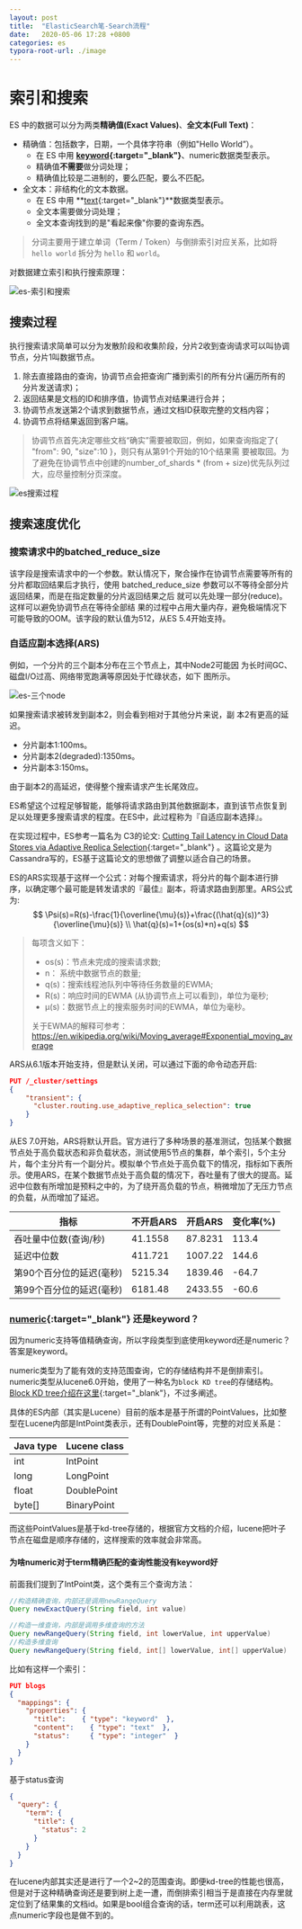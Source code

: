 ```yaml
---
layout: post
title:  "ElasticSearch笔-Search流程"
date:   2020-05-06 17:28 +0800
categories: es
typora-root-url: ./image
---
```


# 索引和搜索

ES 中的数据可以分为两类**精确值(Exact Values)**、**全文本(Full Text)**：

- 精确值：包括数字，日期，一个具体字符串（例如"Hello World”）。
  - 在 ES 中用 **[keyword](https://www.elastic.co/guide/en/elasticsearch/reference/current/keyword.html){:target="_blank"}**、numeric数据类型表示。
  - 精确值**不需要**做分词处理；
  - 精确值比较是二进制的，要么匹配，要么不匹配。
- 全文本：非结构化的文本数据。
  - 在 ES 中用 **[text](https://www.elastic.co/guide/en/elasticsearch/reference/current/text.html){:target="_blank"}**数据类型表示。
  - 全文本需要做分词处理；
  - 全文本查询找到的是"看起来像"你要的查询东西。

> 分词主要用于建立单词（Term / Token）与倒排索引对应关系，比如将 `hello world` 拆分为 `hello` 和 `world`。

对数据建立索引和执行搜索原理：

![es-索引和搜索](/../../image/es/es-索引和搜索.png)

## 搜索过程

执行搜索请求简单可以分为发散阶段和收集阶段，分片2收到查询请求可以叫协调节点，分片1叫数据节点。

1. 除去直接路由的查询，协调节点会把查询广播到索引的所有分片(遍历所有的分片发送请求)；
2. 返回结果是文档的ID和排序值，协调节点对结果进行合并；
3. 协调节点发送第2个请求到数据节点，通过文档ID获取完整的文档内容；
4. 协调节点将结果返回到客户端。

> 协调节点首先决定哪些文档“确实”需要被取回，例如，如果查询指定了{ "from": 90, "size":10 }，则只有从第91个开始的10个结果需 要被取回。为了避免在协调节点中创建的number_of_shards * (from + size)优先队列过大，应尽量控制分页深度。

![es搜索过程](/../../image/es/es搜索过程.png)

## 搜索速度优化

### 搜索请求中的batched_reduce_size

该字段是搜索请求中的一个参数。默认情况下，聚合操作在协调节点需要等所有的分片都取回结果后才执行，使用 batched_reduce_size 参数可以不等待全部分片返回结果，而是在指定数量的分片返回结果之后 就可以先处理一部分(reduce)。这样可以避免协调节点在等待全部结 果的过程中占用大量内存，避免极端情况下可能导致的OOM。该字段的默认值为512，从ES 5.4开始支持。

### 自适应副本选择(ARS)

例如，一个分片的三个副本分布在三个节点上，其中Node2可能因 为长时间GC、磁盘I/O过高、网络带宽跑满等原因处于忙碌状态，如下 图所示。

![es-三个node](/../../image/es/es-三个node.png)

如果搜索请求被转发到副本2，则会看到相对于其他分片来说，副 本2有更高的延迟。

- 分片副本1:100ms。
- 分片副本2(degraded):1350ms。
- 分片副本3:150ms。 

由于副本2的高延迟，使得整个搜索请求产生长尾效应。

ES希望这个过程足够智能，能够将请求路由到其他数据副本，直到该节点恢复到足以处理更多搜索请求的程度。在ES中，此过程称为『自适应副本选择』。

在实现过程中，ES参考一篇名为 C3的论文: [Cutting Tail Latency in Cloud Data Stores via Adaptive Replica Selection](https://www.usenix.org/conference/nsdi15/technical-sessions/presentation/suresh){:target="_blank"} 。这篇论文是为Cassandra写的，ES基于这篇论文的思想做了调整以适合自己的场景。

ES的ARS实现基于这样一个公式：对每个搜索请求，将分片的每个副本进行排序，以确定哪个最可能是转发请求的『最佳』副本，将请求路由到那里。ARS公式为:
$$
\Psi(s)=R(s)-\frac{1}{\overline{\mu}(s)}+\frac{(\hat{q}(s))^3}{\overline{\mu}(s)} \\
\hat{q}(s)=1+(os(s)*n)+q(s)
$$

> 每项含义如下：
>
> - os(s)：节点未完成的搜索请求数;
>- n： 系统中数据节点的数量;
> - q(s)：搜索线程池队列中等待任务数量的EWMA; 
>- R(s)：响应时间的EWMA (从协调节点上可以看到)，单位为毫秒;
> - μ(s)：数据节点上的搜索服务时间的EWMA，单位为毫秒。
>
> 关于EWMA的解释可参考：https://en.wikipedia.org/wiki/Moving_average#Exponential_moving_average

ARS从6.1版本开始支持，但是默认关闭，可以通过下面的命令动态开启:

```json
PUT /_cluster/settings 
{
	"transient": { 
      "cluster.routing.use_adaptive_replica_selection": true
	}
}
```

从ES 7.0开始，ARS将默认开启。官方进行了多种场景的基准测试，包括某个数据节点处于高负载状态和非负载状态，测试使用5节点的集群，单个索引，5个主分片，每个主分片有一个副分片。模拟单个节点处于高负载下的情况，指标如下表所示。使用ARS，在某个数据节点处于高负载的情况下，吞吐量有了很大的提高。延迟中位数有所增加是预料之中的，为了绕开高负载的节点，稍微增加了无压力节点的负载，从而增加了延迟。

| 指标 | 不开启ARS | 开启ARS |变化率(%)|
| ---- | ---- | ---- | ---- |
| 吞吐量中位数(查询/秒) | 41.1558 | 87.8231 | 113.4 |
| 延迟中位数 | 411.721 | 1007.22 | 144.6 |
| 第90个百分位的延迟(毫秒) | 5215.34 | 1839.46 | -64.7 |
| 第99个百分位的延迟(毫秒) | 6181.48 | 2433.55 | -60.6 |

### **[numeric](https://www.elastic.co/guide/en/elasticsearch/reference/current/number.html)**{:target="_blank"} 还是keyword？

因为numeric支持等值精确查询，所以字段类型到底使用keyword还是numeric？答案是keyword。

numeric类型为了能有效的支持范围查询，它的存储结构并不是倒排索引。numeric类型从lucene6.0开始，使用了一种名为`block KD tree`的存储结构。[Block KD tree介绍在这里](https://jelinet.com/es/2020/04/23/ES%E7%AC%94%E8%AE%B0-Lucene-BKD%E6%A0%91.html){:target="_blank"}，不过多阐述。

具体的ES内部（其实是Lucene）目前的版本是基于所谓的PointValues，比如整型在Lucene内部是IntPoint类表示，还有DoublePoint等，完整的对应关系是：

| Java type | Lucene class |
| --------- | ------------ |
| int       | IntPoint     |
| long      | LongPoint    |
| float     | DoublePoint  |
| byte[]    | BinaryPoint  |

而这些PointValues是基于kd-tree存储的，根据官方文档的介绍，lucene把叶子节点在磁盘是顺序存储的，这样搜索的效率就会非常高。

#### 为啥numeric对于term精确匹配的查询性能没有keyword好

前面我们提到了IntPoint类，这个类有三个查询方法：

```java
//构造精确查询，内部还是调用newRangeQuery
Query newExactQuery(String field, int value) 

//构造一维查询，内部是调用多维查询的方法
Query newRangeQuery(String field, int lowerValue, int upperValue)
//构造多维查询
Query newRangeQuery(String field, int[] lowerValue, int[] upperValue)
```

比如有这样一个索引：

```json
PUT blogs 
{
  "mappings": {
    "properties": { 
      "title":    { "type": "keyword"  }, 
      "content":    { "type": "text"  }, 
      "status":     { "type": "integer"  }
    }
  }
}
```

基于status查询

```json
{
  "query": {
    "term": {
      "title": {
        "status": 2
      }
    }
  }
}
```

在lucene内部其实还是进行了一个2~2的范围查询。即便kd-tree的性能也很高，但是对于这种精确查询还是要到树上走一遭，而倒排索引相当于是直接在内存里就定位到了结果集的文档id。如果是bool组合查询的话，term还可以利用跳表，这点numeric字段也是做不到的。
